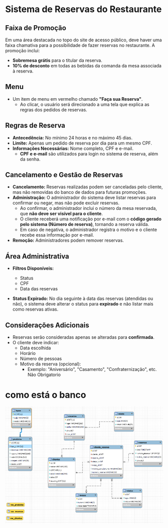 # Sistema de Reservas do Restaurante

## Faixa de Promoção

Em uma área destacada no topo do site de acesso público, deve haver uma faixa chamativa para a possibilidade de fazer reservas no restaurante. A promoção inclui:

- **Sobremesa grátis** para o titular da reserva.
- **10% de desconto** em todas as bebidas da comanda da mesa associada à reserva.

## Menu

- Um item de menu em vermelho chamado **"Faça sua Reserva"**.
  - Ao clicar, o usuário será direcionado a uma tela que explica as regras dos pedidos de reservas.

## Regras de Reserva

- **Antecedência:** No mínimo 24 horas e no máximo 45 dias.
- **Limite:** Apenas um pedido de reserva por dia para um mesmo CPF.
- **Informações Necessárias:** Nome completo, CPF e e-mail.
  - **CPF e e-mail** são utilizados para login no sistema de reserva, além da senha.

## Cancelamento e Gestão de Reservas

- **Cancelamento:** Reservas realizadas podem ser canceladas pelo cliente, mas não removidas do banco de dados para futuras promoções.
- **Administração:** O administrador do sistema deve listar reservas para confirmar ou negar, mas não pode excluir reservas.
  - Ao confirmar, o administrador inclui o número da mesa reservada, que **não deve ser visível para o cliente**.
  - O cliente receberá uma notificação por e-mail com o **código gerado pelo sistema (Número de reserva)**, tornando a reserva válida.
  - Em caso de negativa, o administrador registra o motivo e o cliente recebe essa informação por e-mail.
- **Remoção:** Administradores podem remover reservas.

## Área Administrativa

- **Filtros Disponíveis:**
  - Status
  - CPF
  - Data das reservas

- **Status Expirado:** No dia seguinte à data das reservas (atendidas ou não), o sistema deve alterar o status para **expirado** e não listar mais como reservas ativas.

## Considerações Adicionais

- Reservas serão consideradas apenas se alteradas para **confirmada**.
- O cliente deve indicar:
  - Data escolhida
  - Horário
  - Número de pessoas
  - Motivo da reserva (opcional):
    - Exemplo: "Aniversário", "Casamento", "Confraternização", etc. Não Obrigatorio

# como está o banco
![logico banco](arquivos_projeto/database/print_banco.png)
